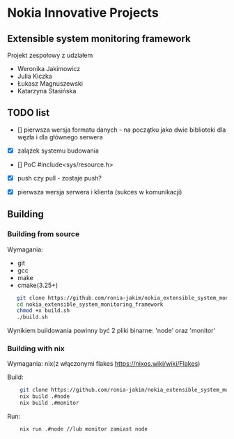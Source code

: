 # Nokia Innovative Projects

## Extensible system monitoring framework

Projekt zespołowy z udziałem

- Weronika Jakimowicz
- Julia Kiczka
- Łukasz Magnuszewski
- Katarzyna Stasińska

## TODO list

- [] pierwsza wersja formatu danych - na początku jako dwie biblioteki dla węzła i dla głównego serwera
- [x] zalążek systemu budowania
- [] PoC #include<sys/resource.h>
- [x] push czy pull - zostaje push?
- [x] pierwsza wersja serwera i klienta (sukces w komunikacji)


## Building 


### Building from source

Wymagania:
+ git
+ gcc
+ make
+ cmake(3.25+)

```bash
   git clone https://github.com/ronia-jakim/nokia_extensible_system_monitoring_framework
   cd nokia_extensible_system_monitoring_framework 
   chmod +x build.sh
   ./build.sh
```

<!---
```bash
   git clone https://github.com/ronia-jakim/nokia_extensible_system_monitoring_framework
   cd nokia_extensible_system_monitoring_framework 
   cmake . 
   make all
```
--->

Wynikiem buildowania powinny być 2 pliki binarne: 'node' oraz 'monitor'


### Building with nix 

Wymagania:
    nix(z włączonymi flakes https://nixos.wiki/wiki/Flakes)

Build:
```bash
    git clone https://github.com/ronia-jakim/nokia_extensible_system_monitoring_framework
    nix build .#node
    nix build .#monitor
```
Run:
```bash 
    nix run .#node //lub monitor zamiast node
```

